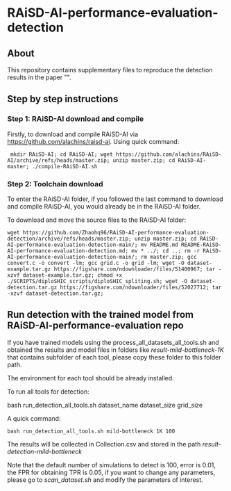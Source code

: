 # RAiSD-AI-performance-evaluation-detection

## About
This repository contains supplementary files to reproduce the detection results in the paper "".

## Step by step instructions
### Step 1: RAiSD-AI download and compile
Firstly, to download and compile RAiSD-AI via https://github.com/alachins/raisd-ai. Using quick command:

```
 mkdir RAiSD-AI; cd RAiSD-AI; wget https://github.com/alachins/RAiSD-AI/archive/refs/heads/master.zip; unzip master.zip; cd RAiSD-AI-master; ./compile-RAiSD-AI.sh
```

### Step 2: Toolchain download
To enter the RAiSD-AI folder, if you followed the last command to download and compile RAiSD-AI, you would already be in the RAiSD-AI folder.

To download and move the source files to the RAiSD-AI folder:

```
wget https://github.com/Zhaohq96/RAiSD-AI-performance-evaluation-detection/archive/refs/heads/master.zip; unzip master.zip; cd RAiSD-AI-performance-evaluation-detection-main/; mv README.md README-RAiSD-AI-performance-evaluation-detection.md; mv * ../; cd ..; rm -r RAiSD-AI-performance-evaluation-detection-main/; rm master.zip; gcc convert.c -o convert -lm; gcc grid.c -o grid -lm; wget -O dataset-example.tar.gz https://figshare.com/ndownloader/files/51400967; tar -xzvf dataset-example.tar.gz; chmod +x ./SCRIPTS/diploSHIC_scripts/diploSHIC_spliting.sh; wget -O dataset-detection.tar.gz https://figshare.com/ndownloader/files/52027712; tar -xzvf dataset-detection.tar.gz;
```

## Run detection with the trained model from RAiSD-AI-performance-evaluation repo
If you have trained models using the process_all_datasets_all_tools.sh and obtained the results and model files in folders like _result-mild-bottleneck-1K_ that contains subfolder of each tool, please copy these folder to this folder path.

The environment for each tool should be already installed.

To run all tools for detection:

bash run_detection_all_tools.sh dataset_name dataset_size grid_size

A quick command:
```
bash run_detection_all_tools.sh mild-bottleneck 1K 100
```

The results will be collected in Collection.csv and stored in the path _result-detection-mild-bottleneck_

Note that the default number of simulations to detect is 100, error is 0.01, the FPR for obtaining TPR is 0.05, if you want to change any parameters, please go to _scan_dataset.sh_ and modify the parameters of interest.

